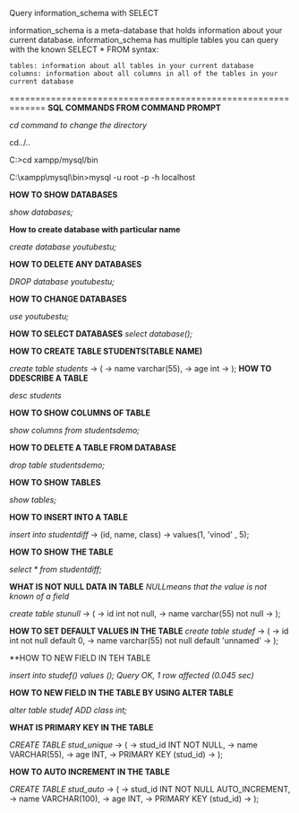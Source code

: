 Query information_schema with SELECT

information_schema is a meta-database that holds information about your current database. information_schema has multiple tables you can query with the known SELECT * FROM syntax:

    tables: information about all tables in your current database
    columns: information about all columns in all of the tables in your current database 

=============================================================
**SQL COMMANDS FROM COMMAND PROMPT**

*cd command to change the directory*

cd../..

C:\>cd xampp/mysql/bin

C:\xampp\mysql\bin>mysql -u root -p -h localhost

**HOW TO SHOW DATABASES**

_show databases;_

**How to create database with particular name**

_create database youtubestu;_

**HOW TO DELETE ANY DATABASES**

_DROP database youtubestu;_

**HOW TO CHANGE DATABASES**

_use youtubestu;_


**HOW TO SELECT DATABASES**
_select database();_


**HOW TO CREATE TABLE STUDENTS(TABLE NAME)**

_create table students_
    -> (
    -> name varchar(55),
    -> age int
    -> );
**HOW TO DDESCRIBE A TABLE**

_desc students_

**HOW TO SHOW COLUMNS OF TABLE**

_show columns from studentsdemo;_

**HOW TO DELETE A TABLE FROM DATABASE**

_drop table studentsdemo;_

**HOW TO SHOW TABLES**

_show tables;_

**HOW TO INSERT INTO A TABLE**

_insert into studentdiff_
    -> (id, name, class)
    -> values(1, 'vinod' , 5);


**HOW TO SHOW THE TABLE**

_select * from studentdiff;_


**WHAT IS NOT NULL DATA IN TABLE**
_NULLmeans that the value is not known of a field_

_create table stunull_
    -> (
    -> id int not null,
    -> name varchar(55) not null
    -> );

**HOW TO SET DEFAULT VALUES IN THE TABLE**
_create table studef_
    -> (
    -> id int not null default 0,
    -> name varchar(55) not null default 'unnamed'
    -> );


**HOW TO NEW FIELD IN TEH TABLE

_insert into studef() values ();_
_Query OK, 1 row affected (0.045 sec)_

**HOW TO NEW FIELD IN THE TABLE BY USING ALTER TABLE**

_alter table studef ADD class int;_

**WHAT IS PRIMARY KEY IN THE TABLE**

_CREATE TABLE stud_unique_
    -> (
    -> stud_id INT NOT NULL,
    -> name VARCHAR(55),
    -> age INT,
    -> PRIMARY KEY (stud_id)
    -> );

**HOW TO AUTO INCREMENT IN THE TABLE**

_CREATE TABLE stud_auto_
    -> (
    -> stud_id INT NOT NULL AUTO_INCREMENT,
    -> name VARCHAR(100),
    -> age INT,
    -> PRIMARY KEY (stud_id)
    -> );

